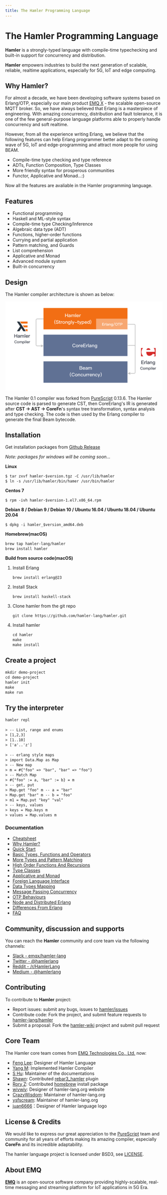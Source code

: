 ```yaml
---
title: The Hamler Programming Language
---
```


# The Hamler Programming Language

**Hamler** is a strongly-typed language with compile-time typechecking and built-in support for concurrency and distribution.

**Hamler** empowers industries to build the next generation of scalable, reliable, realtime applications, especially for 5G, IoT and edge computing.

## Why Hamler?

For almost a decade, we have been developing software systems based on Erlang/OTP, especially our main product [EMQ X](https://github.com/emqx/emqx) - the scalable open-source MQTT broker. So, we have always believed that Erlang is a masterpiece of engineering. With amazing concurrency, distribution and fault tolerance, it is one of the few general-purpose language platforms able to properly handle concurrency and soft realtime.

However, from all the experience writing Erlang, we believe that the following features can help Erlang programmer better adapt to the coming wave of 5G, IoT and edge-programming and attract more people for using BEAM.

- Compile-time type checking and type reference
- ADTs, Function Composition, Type Classes
- More friendly syntax for prosperous communities
- Functor, Applicative and Monad...:)

Now all the features are avaliable in the Hamler programming language.

## Features

- Functional programming
- Haskell and ML-style syntax
- Compile-time type Checking/Inference
- Algebraic data type (ADT)
- Functions, higher-order functions
- Currying and partial application
- Pattern matching, and Guards
- List comprehension
- Applicative and Monad
- Advanced module system
- Built-in concurrency

## Design

The Hamler compiler architecture is shown as below:

![hamler-compiler](images/compiler.png)

The Hamler 0.1 compiler was forked from [PureScript][PureScriptHamler] 0.13.6. The Hamler source code is parsed to generate CST, then CoreErlang's IR is generated after **CST -> AST -> CoreFn**'s syntax tree transformation, syntax analysis and type checking. The code is then used by the Erlang compiler to generate the final Beam bytecode.

[PureScriptHamler]: https://github.com/hamler-lang/purescript

## Installation

Get installation packages from [Github Release](https://github.com/hamler-lang/hamler/releases)

*Note: packages for windows will be coming soon...*

**Linux**

```shell
$ tar zxvf hamler-$version.tgz -C /usr/lib/hamler
$ ln -s /usr/lib/hamler/bin/hamer /usr/bin/hamler
```

**Centos 7**

```shell
$ rpm -ivh hamler-$version-1.el7.x86_64.rpm
```

**Debian 8 / Debian 9 / Debian 10 / Ubuntu 16.04 / Ubuntu 18.04 / Ubuntu 20.04**

```shell
$ dpkg -i hamler_$version_amd64.deb
```

**Homebrew(macOS)**

```shell
brew tap hamler-lang/hamler
brew install hamler
```

**Build from source code(macOS)**

1. Install Erlang

   ```shell
   brew install erlang@23
   ```

2. Install Stack

   ```shell
   brew install haskell-stack
   ```

3. Clone hamler from the git repo

   ```shell
   git clone https://github.com/hamler-lang/hamler.git
   ```

4. Install hamler

   ```shell
   cd hamler
   make
   make install
   ```

## Create a project

  ```shell
  mkdir demo-project
  cd demo-project
  hamler init
  make
  make run
  ```

## Try the interpreter

  ```shell
  hamler repl

  > -- List, range and enums
  > [1,2,3]
  > [1..10]
  > ['a'..'z']

  > -- erlang style maps
  > import Data.Map as Map
  > -- New map
  > m = #{"foo" => "bar", "bar" => "foo"}
  > -- Match Map
  > #{"foo" := a, "bar" := b} = m
  > -- get, put
  > Map.get "foo" m -- a = "bar"
  > Map.get "bar" m -- b = "foo"
  > m1 = Map.put "key" "val"
  > -- keys, values
  > keys = Map.keys m
  > values = Map.values m
  ```

### Documentation

- [Cheatsheet][Cheatsheet]
- [Why Hamler?][WhyHamler]
- [Quick Start][QuickStart]
- [Basic Types, Functions and Operators][BasicTypesFunctionsAndOperators]
- [More Types and Pattern Matching][MoreTypesandPatternMatching]
- [High Order Functions And Recursions][HigherOrderFunctionsAndRecursions]
- [Type Classes][TypeClasses]
- [Applicative and Monad][ApplicativeAndMonad]
- [Foreign Language Interface][ForeignFunctionInterface]
- [Data Types Mapping][DataTypesMapping]
- [Message Passing Concurrency][MessagePassingConcurrency]
- [OTP Behaviours][OTPBehaviours]
- [Node and Distributed Erlang][NodeAndDistributedErlang]
- [Differences From Erlang][DifferencesFromErlang]
- [FAQ][FAQ]

[Cheatsheet]: https://github.com/hamler-lang/documentation/blob/master/Cheatsheet.md
[WhyHamler]: https://github.com/hamler-lang/documentation/blob/master/guides/01_WhyHamler.md
[QuickStart]: https://github.com/hamler-lang/documentation/blob/master/guides/02_QuickStart.md
[BasicTypesFunctionsAndOperators]: https://github.com/hamler-lang/documentation/blob/master/guides/03_BasicTypesFunctionsAndOperators.md
[MoreTypesandPatternMatching]: https://github.com/hamler-lang/documentation/blob/master/guides/04_MoreTypesandPatternMatching.md
[HigherOrderFunctionsAndRecursions]: https://github.com/hamler-lang/documentation/blob/master/guides/05_HigherOrderFunctionsAndRecursions.md
[TypeClasses]: https://github.com/hamler-lang/documentation/blob/master/guides/06_TypeClasses.md
[ApplicativeAndMonad]: https://github.com/hamler-lang/documentation/blob/master/guides/07_ApplicativeAndMonad.md
[ForeignFunctionInterface]: https://github.com/hamler-lang/documentation/blob/master/guides/08_ForeignFunctionInterface.md
[DataTypesMapping]: https://github.com/hamler-lang/documentation/blob/master/guides/09_DataTypesMapping.md
[MessagePassingConcurrency]: https://github.com/hamler-lang/documentation/blob/master/guides/10_MessagePassingConcurrency.md
[OTPBehaviours]: https://github.com/hamler-lang/documentation/blob/master/guides/11_OTPBehaviours.md
[NodeAndDistributedErlang]: https://github.com/hamler-lang/documentation/blob/master/guides/12_NodeAndDistributedErlang.md
[DifferencesFromErlang]: https://github.com/hamler-lang/documentation/blob/master/guides/13_DifferencesFromErlang.md
[FAQ]: https://github.com/hamler-lang/documentation/blob/master/FAQ.md

## Community, discussion and supports

You can reach the **Hamler** community and core team via the following channels:

- [Slack - emqx/hamler-lang](https://slack-invite.emqx.io/)
- [Twitter - @hamlerlang](https://twitter.com/hamlerlang)
- [Reddit - /r/HamlerLang](https://www.reddit.com/r/HamlerLang/)
- [Medium - @hamlerlang](https://medium.com/@hamlerlang)

## Contributing

To contribute to **Hamler** project:

- Report issues: submit any bugs, issues to [hamler/issues][hamler-issues]
- Contribute code: Fork the project, and submit feature requests to [hamler-lang/hamler][hamler-project]
- Submit a proposal: Fork the [hamler-wiki][hamler-wiki] project and submit pull request

[hamler-issues]: https://github.com/hamler-lang/hamler/issues
[hamler-project]: https://github.com/hamler-lang/hamler
[hamler-wiki]: https://github.com/hamler-lang/hamler-wiki

## Core Team

The Hamler core team comes from [EMQ Technologies Co., Ltd.](https://emqx.io/) now:

- [Feng Lee](https://github.com/emqplus): Designer of Hamler Language
- [Yang M](https://github.com/EMQ-YangM): Implemented Hamler Compiler
- [S Hu](https://github.com/SjWho): Maintainer of the documentations
- [Shawn](https://github.com/terry-xiaoyu): Contributed [rebar3_hamler][rebar3_hamler] plugin
- [Rory Z](https://github.com/zhanghongtong): Contributed [homebrew][homebrew] install package
- [wivwiv](https://github.com/wivwiv): Designer of hamler-lang.org website
- [CrazyWisdom](https://github.com/CrazyWisdom): Maintainer of hamler-lang.org
- [ysfscream](https://github.com/ysfscream): Maintainer of hamler-lang.org
- [juan6666](https://github.com/juan6666)：Designer of Hamler language logo

[homebrew]: https://github.com/hamler-lang/homebrew-hamler
[rebar3_hamler]: https://github.com/hamler-lang/rebar3_hamler

## License & Credits

We would like to express our great appreciation to the [PureScript][PureScriptSite] team and community for all years of efforts making its amazing compiler, especially **CoreFn** and its incredible adaptability.

The hamler language project is licensed under BSD3, see [LICENSE](./LICENSE).

[PureScriptSite]: https://www.purescript.org/

## About EMQ

[**EMQ**](https://emqx.io/) is an open-source software company providing highly-scalable, real-time messaging and streaming platform for IoT applications in 5G Era.
